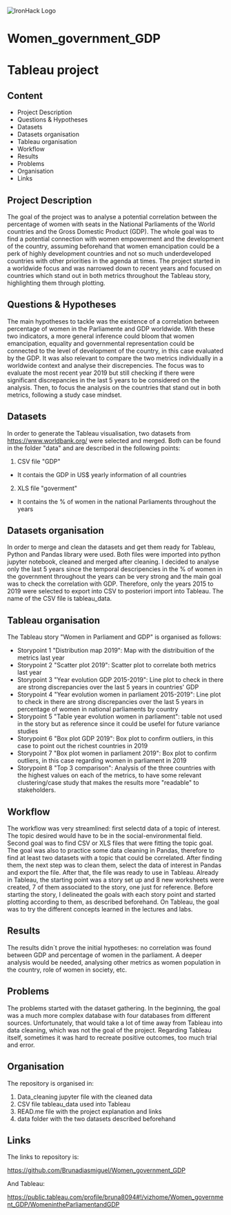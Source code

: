 ![IronHack Logo](https://s3-eu-west-1.amazonaws.com/ih-materials/uploads/upload_d5c5793015fec3be28a63c4fa3dd4d55.png)

# Women_government_GDP

# Tableau project

## Content

- Project Description
- Questions & Hypotheses
- Datasets
- Datasets organisation
- Tableau organisation
- Workflow
- Results
- Problems
- Organisation
- Links


## Project Description

The goal of the project was to analyse a potential correlation between the percentage of women with seats in the National Parliaments of the World countries and the Gross Domestic Product (GDP). The whole goal was to find a potential connection with women empowerment and the development of the country, assuming beforehand that women emancipation could be a perk of highly development countries and not so much underdeveloped countries with other priorities in the agenda at times. The project started in a worldwide focus and was narrowed down to recent years and focused on countries which stand out in both metrics throughout the Tableau story, highlighting them through plotting. 


## Questions & Hypotheses

The main hypotheses to tackle was the existence of a correlation between percentage of women in the Parliamente and GDP worldwide. With these two indicators, a more general inference could bloom that women emancipation, equality and governmental representation could be connected to the level of development of the country, in this case evaluated by the GDP. It was also relevant to compare the two metrics individually in a worldwide context and analyse their discrepencies. The focus was to evaluate the most recent year 2019 but still checking if there were significant discrepancies in the last 5 years to be considered on the analysis. Then, to focus the analysis on the countries that stand out in both metrics, following a study case mindset.




## Datasets

In order to generate the Tableau visualisation, two datasets from https://www.worldbank.org/ were selected and merged. Both can be found in the folder "data" and are described in the following points:

1) CSV file "GDP"
- It contais the GDP in US$ yearly information of all countries 

2) XLS file "goverment"
- It contains the % of women in the national Parliaments throughout the years


## Datasets organisation

In order to merge and clean the datasets and get them ready for Tableau, Python and Pandas library were used. Both files were imported into python jupyter notebook, cleaned and merged after cleaning. I decided to analyse only the last 5 years since the temporal descripencies in the % of women in the government throughout the years can be very strong and the main goal was to check the correlation with GDP. Therefore, only the years 2015 to 2019 were selected to export into CSV to posteriori import into Tableau. The name of the CSV file is tableau_data. 



## Tableau organisation

The Tableau story "Women in Parliament and GDP" is organised as follows:

- Storypoint 1 "Distribution map 2019": Map with the distribuition of the metrics last year
- Storypoint 2 "Scatter plot 2019": Scatter plot to correlate both metrics last year
- Storypoint 3 "Year evolution GDP 2015-2019": Line plot to check in there are strong discrepancies over the last 5 years in countries' GDP
- Storypoint 4 "Year evolution women in parliament 2015-2019": Line plot to check in there are strong discrepancies over the last 5 years in percentage of women in national parliaments by country
- Storypoint 5 "Table year evolution women in parliament": table not used in the story but as reference since it could be usefel for future variance studies
- Storypoint 6 "Box plot GDP 2019": Box plot to confirm outliers, in this case to point out the richest countries in 2019
- Storypoint 7 "Box plot women in parliament 2019": Box plot to confirm outliers, in this case regarding women in parliament in 2019
- Storypoint 8 "Top 3 comparison": Analysis of the three countries with the highest values on each of the metrics, to have some relevant clustering/case study that makes the results more "readable" to stakeholders.


## Workflow

The workflow was very streamlined: first selectd data of a topic of interest. The topic desired would have to be in the social-environmental field. Second goal was to find CSV or XLS files that were fitting the topic goal. The goal was also to practice some data cleaning in Pandas, therefore to find at least two datasets with a topic that could be correlated. After finding them, the next step was to clean them, select the data of interest in Pandas and export the file. After that, the file was ready to use in Tableau. Already in Tableau, the starting point was a story set up and 8 new worksheets were created, 7 of them associated to the story, one just for reference. Before starting the story, I delineated the goals with each story point and started plotting according to them, as described beforehand. On Tableau, the goal was to try the different concepts learned in the lectures and labs.


## Results

The results didn´t prove the initial hypotheses: no correlation was found between GDP and percentage of women in the parliament. A deeper analysis would be needed, analysing other metrics as women population in the country, role of women in society, etc.



## Problems

The problems started with the dataset gathering. In the beginning, the goal was a much more complex database with four databases from different sources. Unfortunately, that would take a lot of time away from Tableau into data cleaning, which was not the goal of the project. Regarding Tableau itself, sometimes it was hard to recreate positive outcomes, too much trial and error. 


## Organisation

The repository is organised in:

1) Data_cleaning jupyter file with the cleaned data
2) CSV file tableau_data used into Tableau
3) READ.me file with the project explanation and links
4) data folder with the two datasets described beforehand

## Links

The links to repository is:

https://github.com/Brunadiasmiguel/Women_government_GDP

And Tableau:

https://public.tableau.com/profile/bruna8094#!/vizhome/Women_government_GDP/WomenintheParliamentandGDP

